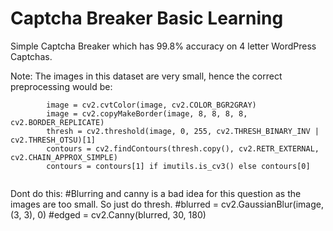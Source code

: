 # Captcha Breaker Basic Learning
Simple Captcha Breaker which has 99.8% accuracy on 4 letter WordPress Captchas.

Note: The images in this dataset are very small, hence the correct preprocessing would be:
```
        image = cv2.cvtColor(image, cv2.COLOR_BGR2GRAY)
        image = cv2.copyMakeBorder(image, 8, 8, 8, 8, cv2.BORDER_REPLICATE)
        thresh = cv2.threshold(image, 0, 255, cv2.THRESH_BINARY_INV | cv2.THRESH_OTSU)[1]
        contours = cv2.findContours(thresh.copy(), cv2.RETR_EXTERNAL, cv2.CHAIN_APPROX_SIMPLE)
        contours = contours[1] if imutils.is_cv3() else contours[0]
        
 ```
 Dont do this:
        #Blurring and canny is a bad idea for this question as the images are too small. So just do thresh.
        #blurred = cv2.GaussianBlur(image, (3, 3), 0)
        #edged = cv2.Canny(blurred, 30, 180)
